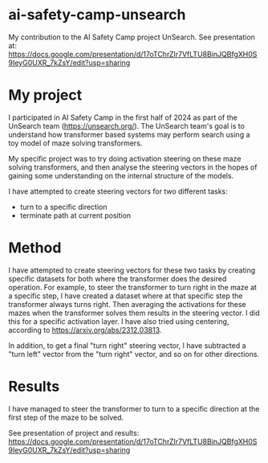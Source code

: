 # ai-safety-camp-unsearch
My contribution to the AI Safety Camp project UnSearch.
See presentation at: https://docs.google.com/presentation/d/17oTChrZIr7VfLTU8BinJQBfgXH0S9IeyG0UXR_7kZsY/edit?usp=sharing

# My project
I participated in AI Safety Camp in the first half of 2024 as part of the UnSearch team (https://unsearch.org/). The UnSearch team's goal is to understand how transformer based systems may perform search using a toy model of maze solving transformers. 

My specific project was to try doing activation steering on these maze solving transformers, and then analyse the steering vectors in the hopes of gaining some understanding on the internal structure of the models.

I have attempted to create steering vectors for two different tasks:
 - turn to a specific direction
 - terminate path at current position

# Method
I have attempted to create steering vectors for these two tasks by creating specific datasets for both where the transformer does the desired operation. For example, to steer the transformer to turn right in the maze at a specific step, I have created a dataset where at that specific step the transformer always turns right. Then averaging the activations for these mazes when the transformer solves them results in the steering vector. I did this for a specific activation layer. I have also tried using centering, according to https://arxiv.org/abs/2312.03813.

In addition, to get a final "turn right" steering vector, I have subtracted a "turn left" vector from the "turn right" vector, and so on for other directions.

# Results
I have managed to steer the transformer to turn to a specific direction at the first step of the maze to be solved. 

See presentation of project and results: https://docs.google.com/presentation/d/17oTChrZIr7VfLTU8BinJQBfgXH0S9IeyG0UXR_7kZsY/edit?usp=sharing

